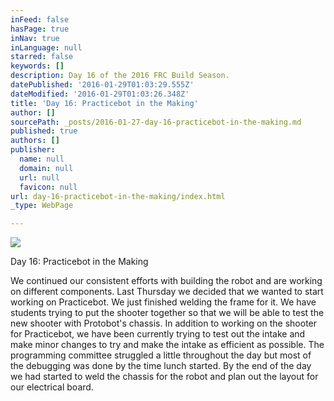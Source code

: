 ```yaml
---
inFeed: false
hasPage: true
inNav: true
inLanguage: null
starred: false
keywords: []
description: Day 16 of the 2016 FRC Build Season.
datePublished: '2016-01-29T01:03:29.555Z'
dateModified: '2016-01-29T01:03:26.348Z'
title: 'Day 16: Practicebot in the Making'
author: []
sourcePath: _posts/2016-01-27-day-16-practicebot-in-the-making.md
published: true
authors: []
publisher:
  name: null
  domain: null
  url: null
  favicon: null
url: day-16-practicebot-in-the-making/index.html
_type: WebPage

---
```

![](https://the-grid-user-content.s3-us-west-2.amazonaws.com/28a50394-d21a-4759-a57e-b1be42ca7793.JPG)

Day 16: Practicebot in the Making

We continued our consistent efforts with building the robot and are working on different components.  Last Thursday we decided that we wanted to start working on Practicebot. We just finished welding the frame for it. We have students trying to put the shooter together so that we will be able to test the new shooter with Protobot's chassis.  In addition to working on the shooter for Practicebot, we have been currently trying to test out the intake and make minor changes to try and make the intake as efficient as possible.  The programming committee struggled a little throughout the day but most of the debugging was done by the time lunch started.  By the end of the day we had started to weld the chassis for the robot and plan out the layout for our electrical board.